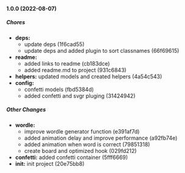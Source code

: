 #### 1.0.0 (2022-08-07)

##### Chores

* **deps:**
  *  update deps (1f6cad55)
  *  update deps and added plugin to sort classnames (66f69615)
* **readme:**
  *  added links to readme (cb183dce)
  *  added readme.md to project (931c6843)
* **helpers:**  updated models and created helpers (4a54c543)
* **config:**
  *  confetti models (fbd5384d)
  *  added confetti and svgr pluging (31424942)

##### Other Changes

* **wordle:**
  *  improve wordle generator function (e391af7d)
  *  added animation delay and improve performance (a92fb74e)
  *  added animation when word is correct (79851318)
  *  create board and optimized hook (029fd212)
* **confetti:**  added confetti container (5fff6669)
* **init:**  init project (20e75bb8)

